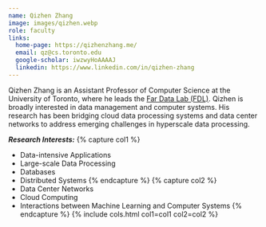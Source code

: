 ```yaml
---
name: Qizhen Zhang
image: images/qizhen.webp
role: faculty
links:
  home-page: https://qizhenzhang.me/
  email: qz@cs.toronto.edu  
  google-scholar: iwzwyHoAAAAJ
  linkedin: https://www.linkedin.com/in/qizhen-zhang
---
```

Qizhen Zhang is an Assistant Professor of Computer Science at the University of Toronto, where he leads the [Far Data Lab (FDL)](https://fardatalab.org/). Qizhen is broadly interested in data management and computer systems. His research has been bridging cloud data processing systems and data center networks to address emerging challenges in hyperscale data processing.

**_Research Interests:_**
{% capture col1 %}
- Data-intensive Applications
 - Large-scale Data Processing
 - Databases
 - Distributed Systems
{% endcapture %}
{% capture col2 %}
 - Data Center Networks
 - Cloud Computing
 - Interactions between Machine Learning and Computer Systems
{% endcapture %}
{% include cols.html col1=col1 col2=col2 %}
